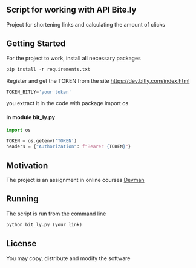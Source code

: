 ## Script for working with API Bite.ly

Project for shortening links and calculating the amount of clicks

## Getting Started

For the project to work, install all necessary packages 

```python
pip install -r requirements.txt
```
Register and get the TOKEN from the site https://dev.bitly.com/index.html

```python
TOKEN_BITLY='your token'
```
you extract it in the code with package import os

#### in module bit_ly.py

```python
import os

TOKEN = os.getenv('TOKEN')
headers = {"Authorization": f"Bearer {TOKEN}"}
```

## Motivation

The project is an assignment in online courses [Devman](https://dvmn.org/modules/)

## Running

The script is run from the command line
```python
python bit_ly.py (your link)
```

## License

You may copy, distribute and modify the software
